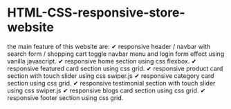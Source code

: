 # HTML-CSS-responsive-store-website
the main feature of this website are: ✔ responsive header / navbar with search form / shopping cart toggle navbar menu and login form effect using vanilla javascript. ✔ responsive home section using css flexbox. ✔ responsive featured card section using css grid. ✔ responsive product card section with touch slider using css swiper.js ✔ responsive category card section using css grid. ✔ responsive testimonial section with touch slider using css swiper.js ✔ responsive blogs card section using css grid. ✔ responsive footer section using css grid.
